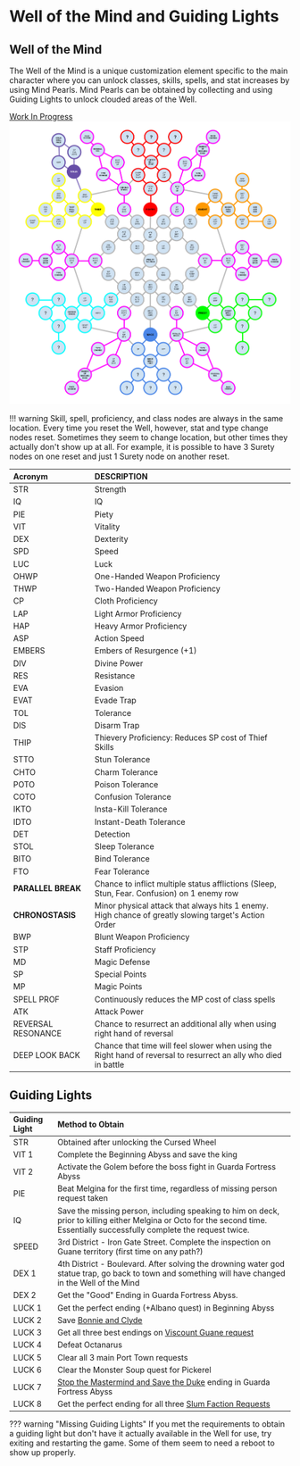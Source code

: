 # Well of the Mind and Guiding Lights

## Well of the Mind

The Well of the Mind is a unique customization element specific to the main character where you can unlock classes, skills, spells, and stat increases by using Mind Pearls.
Mind Pearls can be obtained by collecting and using Guiding Lights to unlock clouded areas of the Well.

[Work In Progress](https://docs.google.com/drawings/d/1UHwGEu8l-zUiRK5n927STzAbRQGQOG6ZA4tIo7SCPKo/edit)  
![Well of the Mind](./img/well-of-the-mind.png)

!!! warning
    Skill, spell, proficiency, and class nodes are always in the same location. Every time you reset the Well, however, stat and type change nodes reset.
    Sometimes they seem to change location, but other times they actually don't show up at all.
    For example, it is possible to have 3 Surety nodes on one reset and just 1 Surety node on another reset.

| Acronym            | DESCRIPTION                                                                                                     |
|:------------------ |:--------------------------------------------------------------------------------------------------------------- |
| STR                | Strength                                                                                                        |
| IQ                 | IQ                                                                                                              |
| PIE                | Piety                                                                                                           |
| VIT                | Vitality                                                                                                        |
| DEX                | Dexterity                                                                                                       |
| SPD                | Speed                                                                                                           |
| LUC                | Luck                                                                                                            |
| OHWP               | One-Handed Weapon Proficiency                                                                                   |
| THWP               | Two-Handed Weapon Proficiency                                                                                   |
| CP                 | Cloth Proficiency                                                                                               |
| LAP                | Light Armor Proficiency                                                                                         |
| HAP                | Heavy Armor Proficiency                                                                                         |
| ASP                | Action Speed                                                                                                    |
| EMBERS             | Embers of Resurgence (+1)                                                                                       |
| DIV                | Divine Power                                                                                                    |
| RES                | Resistance                                                                                                      |
| EVA                | Evasion                                                                                                         |
| EVAT               | Evade Trap                                                                                                      |
| TOL                | Tolerance                                                                                                       |
| DIS                | Disarm Trap                                                                                                     |
| THIP               | Thievery Proficiency: Reduces SP cost of Thief Skills                                                           |
| STTO               | Stun Tolerance                                                                                                  |
| CHTO               | Charm Tolerance                                                                                                 |
| POTO               | Poison Tolerance                                                                                                |
| COTO               | Confusion Tolerance                                                                                             |
| IKTO               | Insta-Kill Tolerance                                                                                            |
| IDTO               | Instant-Death Tolerance                                                                                         |
| DET                | Detection                                                                                                       |
| STOL               | Sleep Tolerance                                                                                                 |
| BITO               | Bind Tolerance                                                                                                  |
| FTO                | Fear Tolerance                                                                                                  |
| **PARALLEL BREAK** | Chance to inflict multiple status afflictions (Sleep, Stun, Fear. Confusion) on 1 enemy row                     |
| **CHRONOSTASIS**   | Minor physical attack that always hits 1 enemy. High chance of greatly slowing target's Action Order            |
| BWP                | Blunt Weapon Proficiency                                                                                        |
| STP                | Staff Proficiency                                                                                               |
| MD                 | Magic Defense                                                                                                   |
| SP                 | Special Points                                                                                                  |
| MP                 | Magic Points                                                                                                    |
| SPELL PROF         | Continuously reduces the MP cost of class spells                                                                |
| ATK                | Attack Power                                                                                                    |
| REVERSAL RESONANCE | Chance to resurrect an additional ally when using right hand of reversal                                        |
| DEEP LOOK BACK     | Chance that time will feel slower when using the Right hand of reversal to resurrect an ally who died in battle |

## Guiding Lights

| Guiding Light | Method to Obtain                                                                                                                                                                                                                            |
|:------------- |:------------------------------------------------------------------------------------------------------------------------------------------------------------------------------------------------------------------------------------------- |
| STR           | Obtained after unlocking the Cursed Wheel                                                                                                                                                                                                   |
| VIT 1         | Complete the Beginning Abyss and save the king                                                                                                                                                                                              |
| VIT 2         | Activate the Golem before the boss fight in Guarda Fortress Abyss                                                                                                                                                                           |
| PIE           | Beat Melgina for the first time, regardless of missing person request taken                                                                                                                                                                 |
| IQ            | Save the missing person, including speaking to him on deck, prior to killing either Melgina or Octo for the second time. Essentially successfully complete the request twice.                                                               |
| SPEED         | 3rd District - Iron Gate Street. Complete the inspection on Guane territory (first time on any path?)                                                                                                                                       |
| DEX 1         | 4th District - Boulevard. After solving the drowning water god statue trap, go back to town and something will have changed in the Well of the Mind                                                                                         |
| DEX 2         | Get the "Good" Ending in Guarda Fortress Abyss.                                                                                                                                                                                             |
| LUCK 1        | Get the perfect ending (+Albano quest) in Beginning Abyss                                                                                                                                                                                   |
| LUCK 2        | Save [Bonnie and Clyde](../abyss-guides/2-port-town-grand-legion/requests.md#delivering-chamomile-for-the-dead)                                                                                                                             |
| LUCK 3        | Get all three best endings on [Viscount Guane request](../abyss-guides/2-port-town-grand-legion/requests.md#viscount-guane)                                                                                                                 |
| LUCK 4        | Defeat Octanarus                                                                                                                                                                                                                            |
| LUCK 5        | Clear all 3 main Port Town requests                                                                                                                                                                                                         |
| LUCK 6        | Clear the Monster Soup quest for Pickerel                                                                                                                                                                                                   |
| LUCK 7        | [Stop the Mastermind and Save the Duke](../abyss-guides/3-guarda-fortress/important-request-gwo.md#stop-the-mastermind-and-save-the-duke) ending in Guarda Fortress Abyss                                                                   |
| LUCK 8        | Get the perfect ending for all three [Slum Faction Requests](../abyss-guides/3-guarda-fortress/requests.md#old-district-slum-faction-quests)                                                                                                |

??? warning "Missing Guiding Lights"
    If you met the requirements to obtain a guiding light but don't have it actually available in the Well for use, try exiting and restarting the game. Some of them seem to need a reboot to show up properly.
